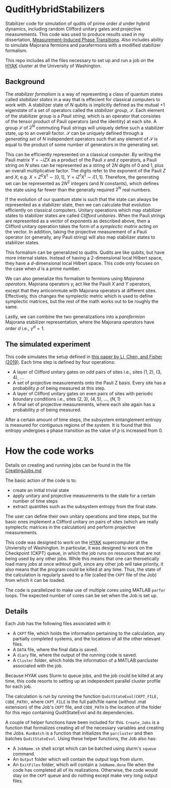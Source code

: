# QuditHybridStabilizers
Stabilizer code for simulation of qudits of prime order $d$ under hybrid dynamics, including random Clifford unitary gates and projective measurements.
This code was used to produce results used in my dissertation, [Measurement-Induced Phase Transitions](https://www.proquest.com/docview/2838107649). 
Also includes ability to simulate Majorana fermions and parafermions with a modified stabilizer formalism.

This repo includes all the files necessary to set up and run a job on the [HYAK](https://hyak.uw.edu) cluster at the University of Washington.

## Background

The *stabilizer formalism* is a way of representing a class of quantum states called *stabilizer states* in a way that is effecient for classical computers to work with. A stabilizer state of $N$ qubits is implicitly defined as the mutual $+1$ eigenstate of a set of operators called the *stabilizer group*, $\mathcal{S}$. Each element of the stabilizer group is a *Pauli string*, which is an operator that consistes of the tensor product of Pauli operators (and the identity) at each site. A group $\mathcal{S}$ of $2^N$ commuting Pauli strings will uniquely define such a stabilizer state, up to an overall factor. $\mathcal{S}$ can be uniquely defined through a *generating set* of $N$ independent operators such that any element of $\mathcal{S}$ is equal to the product of some number of generators in the generating set.

This can be efficiently represented on a classical computer. By writing the Pauli matrix ${Y = -iZX}$ as a product of the Pauli $x$ and $z$ operators, a Pauli string on $N$ sites can be represented as a string of $2N$ digits of 0 and 1, plus an overall multiplicative factor. The digits refer to the exponent of the Pauli $Z$ and $X$; e.g. ${X = Z^0 X^1 \sim [0,1]}$, ${Y = i Z^1 X^1\sim i[1,1]}$. Therefore, the generating set can be represented as $2N^2$ integers (and $N$ constants), which defines the state using far fewer than the generally required $2^N$ real numbers.

If the evolution of our quantum state is such that the state can always be represented as a stabilizer state, then we can calculate that evolution efficiently on classical computers. Unitary operations which map stabilizer states to stabilizer states are called *Clifford unitaries*. When the Pauli strings are represented as a vector of exponents as described above, then a Clifford unitary operation takes the form of a *symplectic matrix* acting on the vector. In addition, taking the projective measurement of a Pauli operator (or generally, any Pauli string) will also map stabilizer states to stabilizer states.

This formalism can be generalized to qudits. Qudits are like qubits, but have more internal states. Instead of having a 2-dimensional local Hilbert space, they have a $d$-dimensional local Hilbert space. This code only focuses on the case when $d$ is a prime number.

We can also generalize this formalism to fermions using *Majorana operators*. Majorana operators $\gamma_i$ act like the Pauili $X$ and $Y$ operators, except that they anticommute with Majorana operators at different sites. Effectively, this changes the symplectic metric which is used to define symplectic matrices, but the rest of the math works out to be roughly the same.

Lastly, we can combine the two generalizations into a *parafermion* Majorana stabilizer representation, where the Majorana operators have order $d$ i.e., $\gamma^d = 1$.

## The simulated experiment

This code simulates the setup defined in [this paper by Li, Chen, and Fisher (2019)](https://doi.org/10.1103/PhysRevB.100.134306). Each time step is defined by four operations:

 - A layer of Clifford unitary gates on odd pairs of sites i.e., sites $(1,2)$, $(3,4)$, ...
 - A set of projective measurements onto the Pauli Z basis. Every site has a probability $p$ of being measured at this step.
 - A layer of Clifford unitary gates on even pairs of sites with periodic boundary conditions i.e., sites $(2,3)$, $(4,5)$, ..., $(N,1)$
 - A final set of projective measurements, where each site again has a probability $p$ of being measured.

After a certain amount of time steps, the subsystem entanglement entropy is measured for contiguous regions of the system. It is found that this entropy undergoes a phase transition as the value of $p$ is increased from $0$.

# How the code works

Details on creating and running jobs can be found in the file [CreatingJobs.md](https://github.com/JWMerritt/QuditHybridStabilizers/main/CreatingJobs.md)

The basic action of the code is to:
- create an initial trivial state
- apply unitary and projective measurements to the state for a certain number of time steps
- extract quantites such as the subsystem entropy from the final state.

The user can define their own unitary operations and time steps, but the basic ones implement a Clifford unitary on pairs of sites (which are really symplectic matrices in the calculation) and perform projective measurements.

This code was designed to work on the [HYAK](https://hyak.uw.edu) supercomputer at the Unviersity of Washington. In particular, it was designed to work on the Checkpoint (CKPT) queue, in which the job runs on resources that are not being used by any other jobs. While this means that one can theroetically load many jobs at once wihtout guilt, since any other job will take priority, it also means that the program could be killed at any time. Thus, the state of the calculation is regularly saved to a file (called the `CKPT` file of the Job) from which it can be loaded. 

The code is parallelized to make use of multiple cores using MATLAB `parfor` loops. The expected number of cores can be set when the Job is set up.

## Details

Each Job has the following files associated with it:
 - A `CKPT` file, which holds the information pertaining to the calculation, any partially completed systems, and the locations of all the other relevant files.
 - A `DATA` file, where the final data is saved.
 - A `diary` file, where the output of the running code is saved.
 - A `Cluster` folder, which holds the information of a MATLAB parcluster associated with the job.

Because HYAK uses Slurm to queue jobs, and the job could be killed at any time, this code resorts to setting up an independent parallel cluster profile for each job.

The calculation is run by running the function `QuditStateEvol(CKPT_FILE, CODE_PATH)`, where `CKPT_FILE` is the full path/file name (without .mat extension) of the Job's `CKPT` file, and `CODE_PATH` is the location of the folder for this repo containing QuditStateEvol and its dependencies.

A couple of helper functions have been included for this. `Create_Jobs` is a function that formalizes creating all of the necessary variables and creating the Jobs. `RunBatch` is a function that initializes the `parcluster` and then batches `QuditStateEvol`. Using these helper functions, the Job also has:

 - A `JobName.sh` shell script which can be batched using slurm's `squeue` command.
 - An `Output` folder which will contain the output logs from slurm.
 - An `ExitFiles` folder, which will contain a `JobName.done` file when the code has completed all of its realizations. Otherwise, the code would stay on the `CKPT` queue and do nothing except make very long output files.